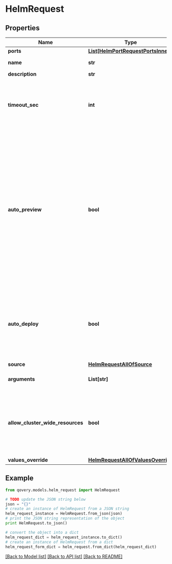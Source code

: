 # HelmRequest


## Properties

Name | Type | Description | Notes
------------ | ------------- | ------------- | -------------
**ports** | [**List[HelmPortRequestPortsInner]**](HelmPortRequestPortsInner.md) |  | [optional] 
**name** | **str** | name is case insensitive | 
**description** | **str** |  | [optional] 
**timeout_sec** | **int** | Maximum number of seconds allowed for helm to run before killing it and mark it as failed  | [optional] [default to 600]
**auto_preview** | **bool** | Indicates if the &#39;environment preview option&#39; is enabled.   If enabled, a preview environment will be automatically cloned when &#x60;/preview&#x60; endpoint is called or when a new commit is updated. If not specified, it takes the value of the &#x60;auto_preview&#x60; property from the associated environment.  | [optional] 
**auto_deploy** | **bool** | Specify if the helm will be automatically updated after receiving a new image tag or a new commit according to the source type.   | 
**source** | [**HelmRequestAllOfSource**](HelmRequestAllOfSource.md) |  | 
**arguments** | **List[str]** | The extra arguments to pass to helm | 
**allow_cluster_wide_resources** | **bool** | If we should allow the chart to deploy object outside his specified namespace. Setting this flag to true, requires special rights  | [optional] [default to False]
**values_override** | [**HelmRequestAllOfValuesOverride**](HelmRequestAllOfValuesOverride.md) |  | 

## Example

```python
from qovery.models.helm_request import HelmRequest

# TODO update the JSON string below
json = "{}"
# create an instance of HelmRequest from a JSON string
helm_request_instance = HelmRequest.from_json(json)
# print the JSON string representation of the object
print HelmRequest.to_json()

# convert the object into a dict
helm_request_dict = helm_request_instance.to_dict()
# create an instance of HelmRequest from a dict
helm_request_form_dict = helm_request.from_dict(helm_request_dict)
```
[[Back to Model list]](../README.md#documentation-for-models) [[Back to API list]](../README.md#documentation-for-api-endpoints) [[Back to README]](../README.md)


